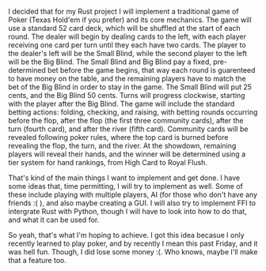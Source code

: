 I decided that for my Rust project I will implement a traditional game of Poker (Texas Hold'em if you prefer) and its core mechanics. The game will use a standard 52 card deck, which will be shuffled at the start of each round. The dealer will begin by dealing cards to the left, with each player receiving one card per turn until they each have two cards. The player to the dealer's left will be the Small Blind, while the second player to the left will be the Big Blind. The Small Blind and Big Blind pay a fixed, pre-determined bet before the game begins, that way each round is guarenteed to have money on the table, and the remaining players have to match the bet of the Big Blind in order to stay in the game. The Small Blind will put 25 cents, and the Big Blind 50 cents. Turns will progress clockwise, starting with the player after the Big Blind. The game will include the standard betting actions: folding, checking, and raising, with betting rounds occurring before the flop, after the flop (the first three community cards), after the turn (fourth card), and after the river (fifth card). Community cards will be revealed following poker rules, where the top card is burned before revealing the flop, the turn, and the river. At the showdown, remaining players will reveal their hands, and the winner will be determined using a tier system for hand rankings, from High Card to Royal Flush.

That's kind of the main things I want to implement and get done. I have some ideas that, time permitting, I will try to implement as well. Some of these include playing with multiple players, AI (for those who don't have any friends :( ), and also maybe creating a GUI.  I will also try to implement FFI to intergrate Rust with Python, though I will have to look into how to do that, and what it can be used for.

So yeah, that's what I'm hoping to achieve. I got this idea becasue I only recently learned to play poker, and by recently I mean this past Friday, and it was hell fun. Though, I did lose some money :(. Who knows, maybe I'll make that a feature too. 